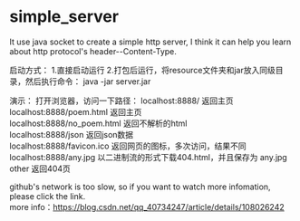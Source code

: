 # simple_server
It use java socket to create a simple http server, I think it can help you learn about http protocol's header--Content-Type.

启动方式：
1.直接启动运行
2.打包后运行，将resource文件夹和jar放入同级目录，然后执行命令： java -jar server.jar

演示：
打开浏览器，访问一下路径：
localhost:8888/                 返回主页  
localhost:8888/poem.html        返回主页  
localhost:8888/no_poem.html     返回不解析的html  
localhost:8888/json             返回json数据  
localhost:8888/favicon.ico          返回网页的图标，多次访问，结果不同  
localhost:8888/any.jpg         以二进制流的形式下载404.html，并且保存为 any.jpg  
other                           返回404页  

github's network is too slow, so if you want to watch more infomation, please click the link.  
more info：https://blog.csdn.net/qq_40734247/article/details/108026242
